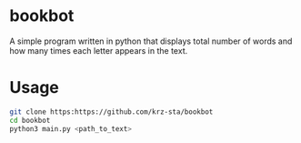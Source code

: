 # bookbot

A simple program written in python that displays total number of words and how many times each letter appears in the text.

# Usage

```bash
git clone https:https://github.com/krz-sta/bookbot
cd bookbot
python3 main.py <path_to_text>
```